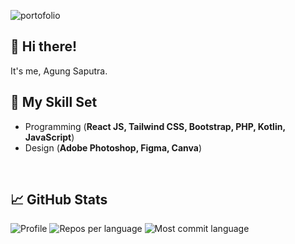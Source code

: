 ![portofolio](https://github.com/itsAgungSaputra/itsAgungSaputra/assets/60687674/e53e1307-4256-4202-9940-3aff0757b497)

## 👋 Hi there!

It's me, Agung Saputra.

## 💬 My Skill Set
* Programming (**React JS, Tailwind CSS, Bootstrap, PHP, Kotlin, JavaScript**)
* Design (**Adobe Photoshop, Figma, Canva**)

<br>

## 📈 GitHub Stats
![Profile](https://github-profile-summary-cards.vercel.app/api/cards/profile-details?username=itsAgungSaputra&theme=codeSTACKr)
![Repos per language](https://github-profile-summary-cards.vercel.app/api/cards/repos-per-language?username=itsAgungSaputra&theme=codeSTACKr)
![Most commit language](https://github-profile-summary-cards.vercel.app/api/cards/most-commit-language?username=itsAgungSaputra&theme=codeSTACKr)
